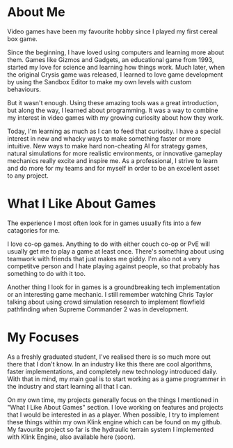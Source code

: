 # About Me
Video games have been my favourite hobby since I played my first cereal box game.

Since the beginning, I have loved using computers and learning more about them. Games like Gizmos and Gadgets, an educational game from 1993, started my love for science and learning how things work. Much later, when the original Crysis game was released, I learned to love game development by using the Sandbox Editor to make my own levels with custom behaviours.

But it wasn't enough. Using these amazing tools was a great introduction, but along the way, I learned about programming. It was a way to combine my interest in video games with my growing curiosity about how they work.

Today, I'm learning as much as I can to feed that curiosity. I have a special interest in new and whacky ways to make something faster or more intuitive. New ways to make hard non-cheating AI for strategy games, natural simulations for more realistic environments, or innovative gameplay mechanics really excite and inspire me. As a professional, I strive to learn and do more for my teams and for myself in order to be an excellent asset to any project.


# What I Like About Games
The experience I most often look for in games usually fits into a few catagories for me.

I love co-op games. Anything to do with either couch co-op or PvE will usually get me to play a game at least once. There's something about using teamwork with friends that just makes me giddy. I'm also not a very competitve person and I hate playing against people, so that probably has something to do with it too.

Another thing I look for in games is a groundbreaking tech implementation or an interesting game mechanic. I still remember watching Chris Taylor talking about using crowd simulation research to implement flowfield pathfinding when Supreme Commander 2 was in development.

# My Focuses
As a freshly graduated student, I've realised there is so much more out there that I don't know. In an industry like this there are cool algorithms, faster implementations, and completely new technology introduced daily. With that in mind, my main goal is to start working as a game programmer in the industry and start learning all that I can.

On my own time, my projects generally focus on the things I mentioned in "What I Like About Games" section. I love working on features and projects that I would be interested in as a player. When possible, I try to implement these things within my own Klink engine which can be found on my github. My favourite project so far is the hydraulic terrain system I implemented with Klink Engine, also available here (soon).
